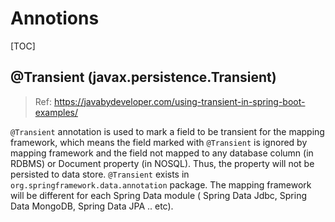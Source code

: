 # Annotions

[TOC]

## @Transient (javax.persistence.Transient)

> Ref: https://javabydeveloper.com/using-transient-in-spring-boot-examples/

`@Transient` annotation is used to mark a field to be transient for the mapping framework, which means the field marked
with `@Transient` is ignored by mapping framework and the field not mapped to any database column (in RDBMS) or Document
property (in NOSQL). Thus, the property will not be persisted to data store. `@Transient` exists in
`org.springframework.data.annotation` package. The mapping framework will be different for each Spring Data module (
Spring
Data Jdbc, Spring Data MongoDB, Spring Data JPA .. etc).

